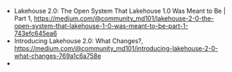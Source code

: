 


 - Lakehouse 2.0: The Open System That Lakehouse 1.0 Was Meant to Be | Part 1, https://medium.com/@community_md101/lakehouse-2-0-the-open-system-that-lakehouse-1-0-was-meant-to-be-part-1-743efc645ea6
 - Introducing Lakehouse 2.0: What Changes?, https://medium.com/@community_md101/introducing-lakehouse-2-0-what-changes-769a1c6a758e
 - 

